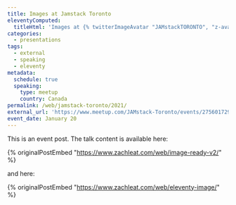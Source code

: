 ```yaml
---
title: Images at Jamstack Toronto
eleventyComputed:
  titleHtml: 'Images at {% twitterImageAvatar "JAMstackTORONTO", "z-avatar-eq" %}Jamstack Toronto'
categories:
  - presentations
tags:
  - external
  - speaking
  - eleventy
metadata:
  schedule: true
  speaking:
    type: meetup
    country: Canada
permalink: /web/jamstack-toronto/2021/
external_url: 'https://www.meetup.com/JAMstack-Toronto/events/275601729/'
event_date: January 20
---
```

This is an event post. The talk content is available here:

{% originalPostEmbed "https://www.zachleat.com/web/image-ready-v2/" %}

and here:

{% originalPostEmbed "https://www.zachleat.com/web/eleventy-image/" %}